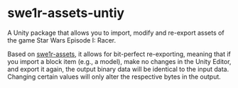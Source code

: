# swe1r-assets-untiy

A Unity package that allows you to import, modify and re-export assets of the game Star Wars Episode I: Racer.

Based on [swe1r-assets](https://github.com/akopetsch/swe1r-assets), it allows for bit-perfect re-exporting, meaning that if you import a block item (e.g., a model), make no changes in the Unity Editor, and export it again, the output binary data will be identical to the input data. Changing certain values will only alter the respective bytes in the output.
